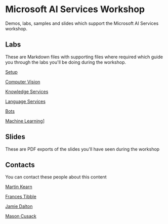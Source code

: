 # Microsoft AI Services Workshop
Demos, labs, samples and slides which support the Microsoft AI Services workshop.

## Labs
These are Markdown files with supporting files where required which guide you through the labs you'll be doing during the workshop.

[Setup](https://github.com/martinkearn/AI-Services-Workshop/blob/master/Setup/Lab.md)

[Computer Vision](https://github.com/martinkearn/AI-Services-Workshop/blob/master/ComputerVision/Lab.md)

[Knowledge Services](https://github.com/martinkearn/AI-Services-Workshop/blob/master/Knowledge/Lab.md)

[Language Services](https://github.com/martinkearn/AI-Services-Workshop/blob/master/Language/Lab.md)

[Bots](https://github.com/martinkearn/AI-Services-Workshop/blob/master/Bots/Lab.md)

[Machine Learning](https://github.com/martinkearn/AI-Services-Workshop/blob/master/MachineLearning/Lab.md)]

## Slides
These are PDF exports of the slides you'll have seen during the workshop

## Contacts
You can contact these people about this content

[Martin Kearn](https://twitter.com/MartinKearn)

[Frances Tibble](https://twitter.com/frances_tibble)

[Jamie Dalton](https://twitter.com/daltskin)

[Mason Cusack](https://twitter.com/MasonCusack)